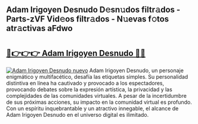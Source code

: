 ## Adam Irigoyen Desnudo D𝚎sn𝚞dos filtr𝚊dos - Parts-zVF Vid𝚎os filtr𝚊dos - N𝚞evas f𝚘tos atr𝚊ctivas aFdwo

# <h2><a href="http://mb4oa4.tromn.icu/?c=Adam+Irigoyen+Desnudo">🔗👉👉👉 Adam Irigoyen Desnudo 🔗🔗</a></h2>

[![Adam Irigoyen Desnudo nuevo](https://i.imgur.com/pEAQMta.gif)](http://mb4oa4.tromn.icu/?c=Adam+Irigoyen+Desnudo)
Adam Irigoyen Desnudo, un personaje enigmático y multifacético, desafía las etiquetas simples. Su personalidad distintiva en línea ha cautivado y provocado a los espectadores, provocando debates sobre la expresión artística, la privacidad y las complejidades de las comunidades virtuales. A pesar de la incertidumbre de sus próximas acciones, su impacto en la comunidad virtual es profundo. Con un espíritu inquebrantable y un atractivo innegable, el alcance de Adam Irigoyen Desnudo en el universo digital es ilimitado.

